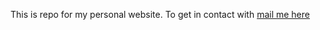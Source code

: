 This is repo for my personal website. To get in contact with <a href="mailto:srjnreddy33@gmail.com">mail me here</a>